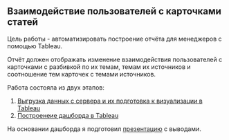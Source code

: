 ## Взаимодействие пользователей с карточками статей

Цель работы - автоматизировать построение отчёта для менеджеров с помощью Tableau. 

Отчёт должен отображать изменение взаимодействия пользователей с карточками с разбивкой по их темам, темам их источников и соотношение тем карточек с темами источников. 

Работа состояла из двух этапов: 
1. [Выгрузка данных с сервера и их подготовка к визуализации в Tableau](https://github.com/max-buranov/Data-Analytics-Learning-Projects/blob/main/10-dashboards-tableau/Подготовка%20данных%20для%20дашборда.ipynb)
2. [Построенеие дашборда в Tableau](https://public.tableau.com/app/profile/maxim4397/viz/Buranov_Userinteractionwitharticles/Dashboard1)

На основании дашборда я подготовил [презентацию](https://github.com/max-buranov/Data-Analytics-Learning-Projects/blob/main/10-dashboards-tableau/Buranov.%20User%20interaction%20with%20articles.pdf) с выводами. 
